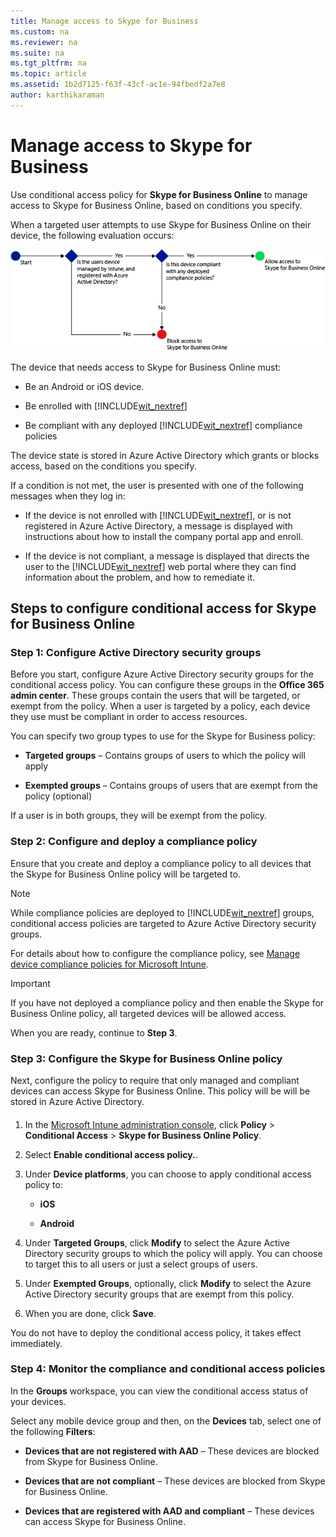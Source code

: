 ```yaml
---
title: Manage access to Skype for Business
ms.custom: na
ms.reviewer: na
ms.suite: na
ms.tgt_pltfrm: na
ms.topic: article
ms.assetid: 1b2d7125-f63f-43cf-ac1e-94fbedf2a7e8
author: karthikaraman
---
```

# Manage access to Skype for Business
Use conditional access policy for  **Skype for Business Online** to manage access to Skype for Business Online, based on conditions you specify.

When a targeted user attempts to use Skype for Business Online on their device, the following evaluation occurs:

![](../Image/ConditionalAccess_SkypeforBusiness.png)

The device that needs access to Skype for Business Online must:

-   Be an Android or iOS device.

-   Be enrolled with [!INCLUDE[wit_nextref](../Token/wit_nextref_md.md)]

-   Be compliant with any deployed [!INCLUDE[wit_nextref](../Token/wit_nextref_md.md)] compliance policies

The device state is stored in Azure Active Directory which grants or blocks access, based on the conditions you specify.

If a condition is not met, the user is presented with one of the following messages when they log in:

-   If the device is not enrolled with [!INCLUDE[wit_nextref](../Token/wit_nextref_md.md)], or is not registered in Azure Active Directory, a message is displayed with instructions about how to install the company portal app and enroll.

-   If the device is not compliant, a message is displayed that directs the user to the [!INCLUDE[wit_nextref](../Token/wit_nextref_md.md)] web portal where they can find information about the problem, and how to remediate it.

## Steps to configure conditional access for Skype for Business Online

### Step 1: Configure Active Directory security groups
Before you start, configure Azure Active Directory security groups for the conditional access policy. You can configure these groups in the **Office 365 admin center**. These groups contain the users that will be targeted, or exempt from the policy. When a user is targeted by a policy, each device they use must be compliant in order to access resources.

You can specify two group types to use for the Skype for Business policy:

-   **Targeted groups** – Contains groups of users to which the policy will apply

-   **Exempted groups** – Contains groups of users that are exempt from the policy (optional)

If a user is in both groups, they will be exempt from the policy.

### Step 2: Configure and deploy a compliance policy
Ensure that you create and deploy a compliance policy to all devices that the Skype for Business Online policy will be targeted to.

> [!NOTE]
> While compliance policies are deployed to [!INCLUDE[wit_nextref](../Token/wit_nextref_md.md)] groups, conditional access policies are targeted to Azure Active Directory security groups.

For details about how to configure the compliance policy, see [Manage device compliance policies for Microsoft Intune](../Topic/Manage-device-compliance-policies-for-Microsoft-Intune.md).

> [!IMPORTANT]
> If you have not deployed a compliance policy and then enable the Skype for Business Online policy, all targeted devices will be allowed access.

When you are ready, continue to **Step 3**.

### <a name="BKMK_OneDrive"></a>Step 3: Configure the Skype for Business Online policy
Next, configure the policy to require that only managed and compliant devices can access Skype for Business Online. This policy will be will be stored in Azure Active Directory.

#### <a name="bkmk_spopolicy"></a>

1.  In the [Microsoft Intune administration console](https://manage.microsoft.com), click **Policy** &gt; **Conditional Access** &gt; **Skype for Business Online Policy**.

2.  Select **Enable conditional access policy.**.

3.  Under **Device platforms**, you can choose to apply conditional access policy to:

    -   **iOS**

    -   **Android**

4.  Under **Targeted Groups**, click **Modify** to select the Azure Active Directory security groups to which the policy will apply. You can choose to target this to all users or just a select groups of users.

5.  Under **Exempted Groups**, optionally, click **Modify** to select the Azure Active Directory security groups that are exempt from this policy.

6.  When you are done, click **Save**.

You do not have to deploy the conditional access policy, it takes effect immediately.

### Step 4: Monitor the compliance and conditional access policies
In the **Groups** workspace, you can view the conditional access status of your devices.

Select any mobile device group and then, on the **Devices** tab, select one of the following **Filters**:

-   **Devices that are not registered with AAD** – These devices are blocked from Skype for Business Online.

-   **Devices that are not compliant** – These devices are blocked from Skype for Business Online.

-   **Devices that are registered with AAD and compliant** – These devices can access Skype for Business Online.

